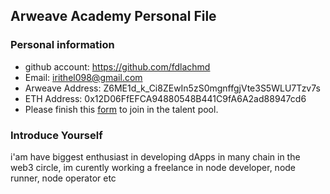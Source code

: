 ## Arweave Academy Personal File

### Personal information

- github account: https://github.com/fdlachmd
- Email: irithel098@gmail.com
- Arweave Address: Z6ME1d_k_Ci8ZEwIn5zS0mgnffgjVte3S5WLU7Tzv7s
- ETH Address: 0x12D06FfEFCA94880548B441C9fA6A2ad88947cd6
- Please finish this [form](https://docs.google.com/forms/d/e/1FAIpQLSfWA5fIIcBgmRppm3jNz5vmf9Mai_QMVil-2pO4r7YKn_Zhtw/viewform?usp=sf_link) to join in the talent pool.

### Introduce Yourself
 i'am have biggest enthusiast in developing dApps in many chain in the web3 circle, im curently working a freelance in node developer, node runner, node operator etc
